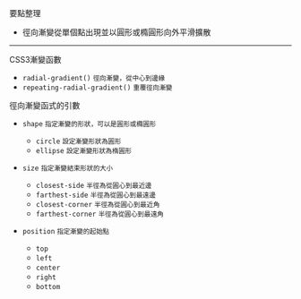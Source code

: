 要點整理
- 徑向漸變從單個點出現並以圓形或橢圓形向外平滑擴散

---

CSS3漸變函數
- `radial-gradient()` <small>徑向漸變，從中心到邊緣</small>
- `repeating-radial-gradient()` <small>重覆徑向漸變</small>

徑向漸變函式的引數
- `shape` <small>指定漸變的形狀，可以是圓形或橢圓形</small>	
	- `circle` <small>設定漸變形狀為圓形</small>
	- `ellipse` <small>設定漸變形狀為楕圓形</small>

- `size` <small>指定漸變結束形狀的大小</small>	
	- `closest-side` <small>半徑為從圓心到最近邊</small>
	- `farthest-side` <small>半徑為從圓心到最遠邊</small>
	- `closest-corner` <small>半徑為從圓心到最近角</small>
	- `farthest-corner` <small>半徑為從圓心到最遠角</small>

- `position` <small>指定漸變的起始點</small>	
	- `top`
	- `left`
	- `center`
	- `right`
	- `bottom`